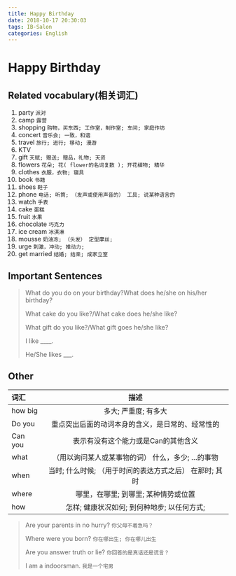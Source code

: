 ```yaml
---
title: Happy Birthday
date: 2018-10-17 20:30:03
tags: IB-Salon
categories: English
---
```


# Happy Birthday


## Related vocabulary(相关词汇)

1. party `派对`
2. camp `露营`
3. shopping `购物，买东西; 工作室，制作室; 车间; 家庭作坊`
4. concert `音乐会; 一致，和谐`
5. travel `旅行; 进行; 移动; 漫游`
6. KTV
7. gift `天赋; 赠送; 赠品，礼物; 天资`
8. flowers `花朵; 花( flower的名词复数 ); 开花植物; 精华`
9. clothes `衣服，衣物; 寝具`
10. book `书籍`
11. shoes `鞋子`
12. phone `电话; 听筒; （发声或使用声音的） 工具; 说某种语言的`
13. watch `手表`
14. cake `蛋糕`
15. fruit `水果`
16. chocolate `巧克力`
17. ice cream `冰淇淋`
18. mousse `奶油冻; （头发） 定型摩丝;`
19. urge `刺激，冲动; 推动力;`
20. get married `结婚; 结亲; 成家立室`

## Important Sentences

> What do you do on your birthday?What does he/she on his/her birthday?
> 
> What cake do you like?/What cake does he/she like?
> 
> What gift do you like?/What gift goes he/she like?
> 
> I like ____.
> 
> He/She likes ___.



## Other

| 词汇  | 描述  |
|:------------- |:---------------:|
| how big     | 多大; 严重度; 有多大 | 
| Do you       |    重点突出后面的动词本身的含义，是日常的、经常性的    |   
| Can you       |     表示有没有这个能力或是Can的其他含义   |  
| what |   （用以询问某人或某事物的词） 什么，多少; …的事物     | 
| when |  当时; 什么时候; （用于时间的表达方式之后） 在那时; 其时      | 
| where |     哪里，在哪里; 到哪里; 某种情势或位置   | 
| how |    怎样; 健康状况如何; 到何种地步; 以任何方式;   | 

> Are your parents in no hurry? `你父母不着急吗？`
> 
> Where were you born? `你在哪出生; 你在哪儿出生`
> 
> Are you answer truth or lie? `你回答的是真话还是谎言？`
> 
> I am a indoorsman. `我是一个宅男`
